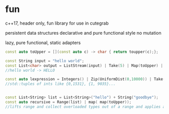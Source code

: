 # fun
c++17, header only,  fun library for use in cutegrab 

persistent data structures 
declarative and pure functional style 
no mutation 

lazy, pure functional, static adapters 
``` c++
const auto toUpper = [](const auto c) -> char { return toupper(c);};

const String input = "hello world";
const List<char> output = ListStream(input) | Take(5) | Map(toUpper) | CollectList();
//hello world -> HELLO

const auto lexpression = Integers() | Zip(UniformDist(0,10000)) | Take(10); 
//std::tuples of ints like {0,1531}, {1, 9035}...


const List<String> list = List<String>("hello") + String("goodbye");
const auto recursive = Range(list) | map( map(toUpper)); 
//lifts range and collect overloaded types out of a range and applies a lambda to them


```

